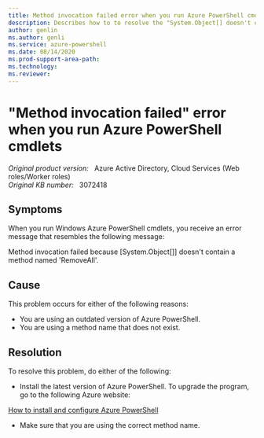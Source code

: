 ```yaml
---
title: Method invocation failed error when you run Azure PowerShell cmdlets
description: Describes how to to resolve the "System.Object[] doesn't contain a method named RemoveAll" error in Azure PowerShell
author: genlin
ms.author: genli
ms.service: azure-powershell
ms.date: 08/14/2020
ms.prod-support-area-path: 
ms.technology:
ms.reviewer: 
---
```

# "Method invocation failed" error when you run Azure PowerShell cmdlets

_Original product version:_ &nbsp; Azure Active Directory, Cloud Services (Web roles/Worker roles)  
_Original KB number:_ &nbsp; 3072418

## Symptoms

When you run Windows Azure PowerShell cmdlets, you receive an error message that resembles the following message:

Method invocation failed because [System.Object[]] doesn't contain a method named 'RemoveAll'.

## Cause

This problem occurs for either of the following reasons:
- You are using an outdated version of Azure PowerShell.
- You are using a method name that does not exist.

## Resolution

To resolve this problem, do either of the following:
- Install the latest version of Azure PowerShell. To upgrade the program, go to the following Azure website:

[How to install and configure Azure PowerShell](https://azure.microsoft.com/documentation/articles/powershell-install-configure/) 

- Make sure that you are using the correct method name.
